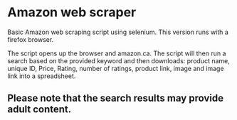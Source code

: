 # Amazon web scraper

Basic Amazon web scraping script using selenium. This version runs with a firefox browser. 

The script opens up the browser and amazon.ca. The script will then run a search based on the provided keyword and then downloads: product name, unique ID, Price, Rating, number of ratings, product link, image and image link into a spreadsheet. 

## Please note that the search results may provide adult content.


